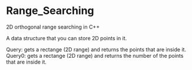 Range_Searching
===============

2D orthogonal range searching in C++

A data structure that you can store 2D points in it.

Query: gets a rectange (2D range) and returns the points that are inside it.
Query0: gets a rectange (2D range) and returns the number of the points that are inside it.
